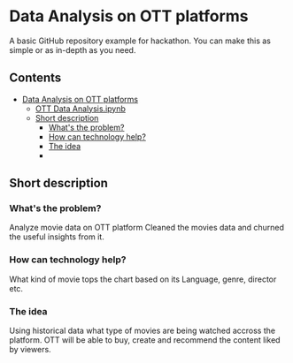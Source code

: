 # Data Analysis on OTT platforms

A basic GitHub repository example for hackathon. You can make this as simple or as in-depth as you need.

## Contents

- [Data Analysis on OTT platforms](#submission-or-project-name)
  - [OTT Data Analysis.ipynb](#contents)
  - [Short description](#short-description)
    - [What's the problem?](#whats-the-problem)
    - [How can technology help?](#how-can-technology-help)
    - [The idea](#the-idea)
    - 

## Short description

### What's the problem?

Analyze movie data on OTT platform 
Cleaned the movies data and churned the useful insights from it.

### How can technology help?
What kind of movie tops the chart based on its Language, genre, director etc.

### The idea

Using historical data what type of movies are being watched accross the platform. OTT will be able to buy, create and recommend the content liked by viewers.  

